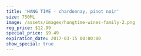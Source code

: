 ```yaml
---
title: 'HANG TIME - chardonnay, pinot noir'
size: 750ML
image: /assets/images/hangtime-wines-family-2.png
reg_price: $12.99
special_price: $9.49
expiration_date: 2017-03-15 00:00:00
show_special: true
---
```



